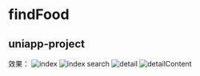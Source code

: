 # findFood
## uniapp-project
效果：
![index](https://user-images.githubusercontent.com/59429440/234882597-50b21194-7091-43d1-b1dd-f9eb5fb379e7.png)
![index search](https://user-images.githubusercontent.com/59429440/234883211-cf907217-2909-4fa7-bc96-9497e97b6379.png)
![detail](https://user-images.githubusercontent.com/59429440/234882666-59045ad0-ffea-4b9b-a3c3-6c6d72b7dcf1.png)
![detailContent](https://user-images.githubusercontent.com/59429440/234882682-36e801b3-2b4d-4f7a-bdff-d05f20120975.png)

